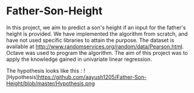 # Father-Son-Height

In this project, we aim to predict a son's height if an input for the father's height is provided. We have implemented the algorithm from scratch, and have not used specific libraries to attain the purpose. The dataset is available at http://www.randomservices.org/random/data/Pearson.html. Octave was used to program the algorithm. The aim of this project was to apply the knowledge gained in univariate linear regression.

The hypothesis looks like this :
![Hypothesis]https://github.com/aayush1205/Father-Son-Height/blob/master/Hypothesis.png

